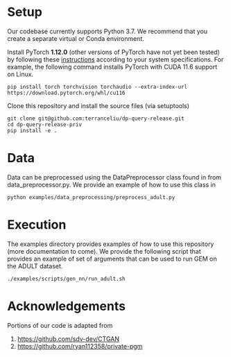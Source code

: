 # Setup

Our codebase currently supports Python 3.7. We recommend that you create a separate virtual or Conda environment.

Install PyTorch **1.12.0** (other versions of PyTorch have not yet been tested) by following these [instructions](https://pytorch.org/get-started/locally/) according to your system specifications. For example, the following command installs PyTorch with CUDA 11.6 support on Linux.
````
pip install torch torchvision torchaudio --extra-index-url https://download.pytorch.org/whl/cu116
````

Clone this repository and install the source files (via setuptools)
````
git clone git@github.com:terranceliu/dp-query-release.git
cd dp-query-release-priv
pip install -e .
````

# Data

Data can be preprocessed using the DataPreprocessor class found in from data_preprocessor.py. We provide an example of how to use this class in
````
python examples/data_preprocessing/preprocess_adult.py
````

# Execution

The examples directory provides examples of how to use this repository (more documentation to come). We provide the following script that provides an example of set of arguments that can be used to run GEM on the ADULT dataset.
````
./examples/scripts/gen_nn/run_adult.sh
````

# Acknowledgements

Portions of our code is adapted from

1) https://github.com/sdv-dev/CTGAN
2) https://github.com/ryan112358/private-pgm


[//]: # (conda create -n dp-query-release python=3.7)